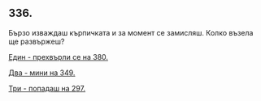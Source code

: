 ## 336.

Бързо изваждаш кърпичката и за момент се замисляш. Колко възела
ще развържеш?

[Един - прехвърли се на 380.](./380)

[Два - мини на 349.](./349)

[Три - попадаш на 297.](./297)
